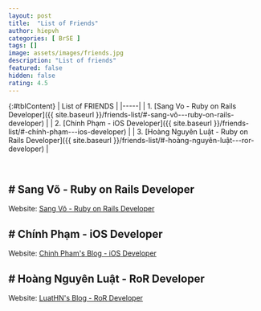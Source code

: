 ```yaml
---
layout: post
title:  "List of Friends"
author: hiepvh
categories: [ BrSE ]
tags: []
image: assets/images/friends.jpg
description: "List of friends"
featured: false
hidden: false
rating: 4.5
---
```


{:#tblContent}
| List of FRIENDS |
|-----|
| 1. [Sang Vo - Ruby on Rails Developer]({{ site.baseurl }}/friends-list/#-sang-võ---ruby-on-rails-developer) |
| 2. [Chính Phạm - iOS Developer]({{ site.baseurl }}/friends-list/#-chính-phạm---ios-developer) |
| 3. [Hoàng Nguyên Luật - Ruby on Rails Developer]({{ site.baseurl }}/friends-list/#-hoàng-nguyên-luật---ror-developer) |

<br/>

## # Sang Võ - Ruby on Rails Developer

Website: [Sang Võ - Ruby on Rails Developer](https://blog.sangv2.com/)

## # Chính Phạm - iOS Developer

Website: [Chinh Pham's Blog - iOS Developer](https://chinhpham.net/)

## # Hoàng Nguyên Luật - RoR Developer

Website: [LuatHN's Blog - RoR Developer](https://luathn.com/)
